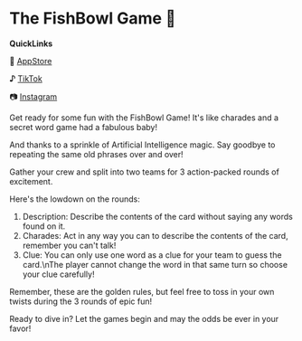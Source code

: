# The FishBowl Game 💭

**QuickLinks**

🍏 [AppStore](https://apps.apple.com/app/the-fishbowl-game/id6484067588)

**♪**   [TikTok](https://www.tiktok.com/@fishbowlgame?_t=ZM-8skMpLDDd7l&_r=1)

📷 [Instagram](https://www.instagram.com/thefishbowlgame/profilecard/?igsh=bTN1djRsaGJ4cXJs)

Get ready for some fun with the FishBowl Game! It's like charades and a secret word game had a fabulous baby!

And thanks to a sprinkle of Artificial Intelligence magic. Say goodbye to repeating the same old phrases over and over!

Gather your crew and split into two teams for 3 action-packed rounds of excitement.

Here's the lowdown on the rounds:

1. Description: Describe the contents of the card without saying any words found on it.
2. Charades: Act in any way you can to describe the contents of the card, remember you can't talk!
3. Clue: You can only use one word as a clue for your team to guess the card.\nThe player cannot change the word in that same turn so choose your clue carefully!

Remember, these are the golden rules, but feel free to toss in your own twists during the 3 rounds of epic fun!

Ready to dive in? Let the games begin and may the odds be ever in your favor!


